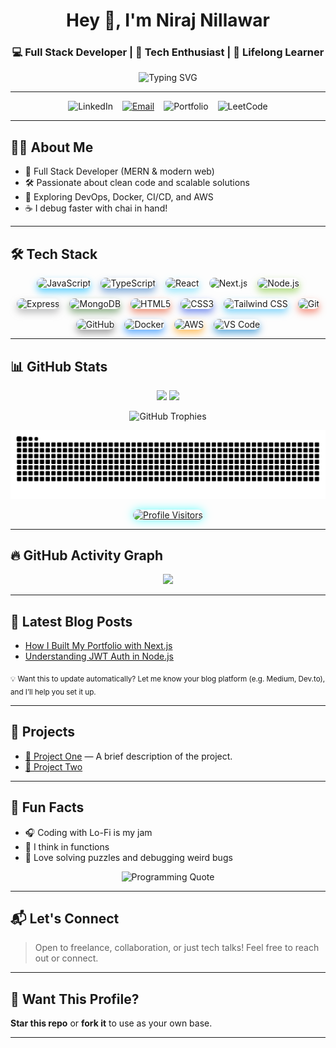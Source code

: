 <!-- Header -->
<h1 align="center">Hey 👋, I'm Niraj Nillawar</h1>
<h3 align="center">💻 Full Stack Developer | 🚀 Tech Enthusiast | 🧠 Lifelong Learner</h3>

<p align="center">
  <img src="https://readme-typing-svg.demolab.com?font=Fira+Code&weight=500&pause=1000&color=00F7FF&center=true&vCenter=true&width=435&lines=Full+Stack+Developer+from+India;Building+Web+Apps+that+Scale;Always+Learning+Something+New..." alt="Typing SVG" />
</p>

---

<!-- Social Badges -->
<p align="center" style="display: flex; justify-content: center; gap: 15px; flex-wrap: wrap;">
  <a href="https://www.linkedin.com/in/nirajdn/" target="_blank" title="LinkedIn" style="text-decoration:none;">
    <img height="35" src="https://img.shields.io/badge/LinkedIn-%230077B5.svg?style=flat-square&logo=linkedin&logoColor=white" alt="LinkedIn" />
  </a>
  <a href="mailto:nirajnillawar@gmail.com" title="Email">
  <img height="35" src="https://img.shields.io/badge/Email-D14836?style=flat-square&logo=gmail&logoColor=white" alt="Email" />
</a>


  <a href="https://your-portfolio.com" target="_blank" title="Portfolio" style="text-decoration:none;">
    <img height="35" src="https://img.shields.io/badge/Portfolio-000000?style=flat-square&logo=about.me&logoColor=white" alt="Portfolio" />
  </a>
  <a href="https://leetcode.com/u/NirajDN/" target="_blank" title="LeetCode" style="text-decoration:none;">
    <img height="35" src="https://img.shields.io/badge/LeetCode-FFA116?style=flat-square&logo=leetcode&logoColor=black" alt="LeetCode" />
  </a>
</p>



---

## 🧑‍💻 About Me

- 💼 Full Stack Developer (MERN & modern web)
- 🛠️ Passionate about clean code and scalable solutions
- 🌱 Exploring DevOps, Docker, CI/CD, and AWS
- ☕ I debug faster with chai in hand!

---

## 🛠️ Tech Stack

<p align="center" style="display: flex; flex-wrap: wrap; justify-content: center; gap: 16px;">
  <a href="https://developer.mozilla.org/en-US/docs/Web/JavaScript" target="_blank" title="JavaScript" style="text-decoration:none;">
    <img src="https://skillicons.dev/icons?i=js" alt="JavaScript" width="50" height="50" style="border-radius:12px; box-shadow: 0 6px 12px rgba(0, 183, 255, 0.6);" />
  </a>
  <a href="https://www.typescriptlang.org/" target="_blank" title="TypeScript" style="text-decoration:none;">
    <img src="https://skillicons.dev/icons?i=ts" alt="TypeScript" width="50" height="50" style="border-radius:12px; box-shadow: 0 6px 12px rgba(49, 120, 198, 0.6);" />
  </a>
  <a href="https://reactjs.org/" target="_blank" title="React" style="text-decoration:none;">
    <img src="https://skillicons.dev/icons?i=react" alt="React" width="50" height="50" style="border-radius:12px; box-shadow: 0 6px 12px rgba(97, 219, 251, 0.6);" />
  </a>
  <a href="https://nextjs.org/" target="_blank" title="Next.js" style="text-decoration:none;">
    <img src="https://skillicons.dev/icons?i=nextjs" alt="Next.js" width="50" height="50" style="border-radius:12px; box-shadow: 0 6px 12px rgba(255, 255, 255, 0.6);" />
  </a>
  <a href="https://nodejs.org/" target="_blank" title="Node.js" style="text-decoration:none;">
    <img src="https://skillicons.dev/icons?i=nodejs" alt="Node.js" width="50" height="50" style="border-radius:12px; box-shadow: 0 6px 12px rgba(125, 198, 49, 0.6);" />
  </a>
  <a href="https://expressjs.com/" target="_blank" title="Express" style="text-decoration:none;">
    <img src="https://skillicons.dev/icons?i=express" alt="Express" width="50" height="50" style="border-radius:12px; box-shadow: 0 6px 12px rgba(148, 150, 150, 0.6);" />
  </a>
  <a href="https://www.mongodb.com/" target="_blank" title="MongoDB" style="text-decoration:none;">
    <img src="https://skillicons.dev/icons?i=mongodb" alt="MongoDB" width="50" height="50" style="border-radius:12px; box-shadow: 0 6px 12px rgba(72, 125, 62, 0.6);" />
  </a>
  <a href="https://developer.mozilla.org/en-US/docs/Web/HTML" target="_blank" title="HTML5" style="text-decoration:none;">
    <img src="https://skillicons.dev/icons?i=html" alt="HTML5" width="50" height="50" style="border-radius:12px; box-shadow: 0 6px 12px rgba(227, 76, 38, 0.6);" />
  </a>
  <a href="https://developer.mozilla.org/en-US/docs/Web/CSS" target="_blank" title="CSS3" style="text-decoration:none;">
    <img src="https://skillicons.dev/icons?i=css" alt="CSS3" width="50" height="50" style="border-radius:12px; box-shadow: 0 6px 12px rgba(38, 77, 228, 0.6);" />
  </a>
  <a href="https://tailwindcss.com/" target="_blank" title="Tailwind CSS" style="text-decoration:none;">
    <img src="https://skillicons.dev/icons?i=tailwind" alt="Tailwind CSS" width="50" height="50" style="border-radius:12px; box-shadow: 0 6px 12px rgba(56, 189, 248, 0.6);" />
  </a>
  <a href="https://git-scm.com/" target="_blank" title="Git" style="text-decoration:none;">
    <img src="https://skillicons.dev/icons?i=git" alt="Git" width="50" height="50" style="border-radius:12px; box-shadow: 0 6px 12px rgba(240, 80, 51, 0.6);" />
  </a>
  <a href="https://github.com/" target="_blank" title="GitHub" style="text-decoration:none;">
    <img src="https://skillicons.dev/icons?i=github" alt="GitHub" width="50" height="50" style="border-radius:12px; box-shadow: 0 6px 12px rgba(102, 102, 102, 0.6);" />
  </a>
  <a href="https://www.docker.com/" target="_blank" title="Docker" style="text-decoration:none;">
    <img src="https://skillicons.dev/icons?i=docker" alt="Docker" width="50" height="50" style="border-radius:12px; box-shadow: 0 6px 12px rgba(0, 123, 255, 0.6);" />
  </a>
  <a href="https://aws.amazon.com/" target="_blank" title="AWS" style="text-decoration:none;">
    <img src="https://skillicons.dev/icons?i=aws" alt="AWS" width="50" height="50" style="border-radius:12px; box-shadow: 0 6px 12px rgba(255, 153, 0, 0.6);" />
  </a>
  <a href="https://code.visualstudio.com/" target="_blank" title="VS Code" style="text-decoration:none;">
    <img src="https://skillicons.dev/icons?i=vscode" alt="VS Code" width="50" height="50" style="border-radius:12px; box-shadow: 0 6px 12px rgba(0, 122, 204, 0.6);" />
  </a>
</p>


---

## 📊 GitHub Stats

<p align="center">
  <img src="https://github-readme-stats.vercel.app/api?username=NirajDN&show_icons=true&theme=radical&border_radius=10" width="49.5%" />
  <img src="https://github-readme-stats.vercel.app/api/top-langs/?username=NirajDN&layout=compact&theme=radical&border_radius=10" width="49.5%" />
</p>

<p align="center">
  <img src="https://github-profile-trophy.vercel.app/?username=NirajDN&theme=radical" alt="GitHub Trophies" />
  <p align="center">
  <img src="https://github.com/NirajDN/NirajDN/blob/output/github-contribution-grid-snake.svg" alt="GitHub Contribution Snake" />
</p>
<p align="center">
  <a href="https://github.com/NirajDN" title="Check out my GitHub profile!">
    <img
      src="https://visitor-badge.glitch.me/badge?page_id=NirajDN.NirajDN&style=flat-square&color=0e75b6&label=Visitors&labelColor=24292e"
      alt="Profile Visitors"
      style="
        height: 45px;
        border-radius: 12px;
        box-shadow: 0 0 15px rgba(0, 255, 255, 0.6);
        transition: transform 0.3s ease-in-out;
      "
      onmouseover="this.style.transform='scale(1.1)'"
      onmouseout="this.style.transform='scale(1)'"
    />
  </a>
</p>


<!--# Hi, I'm NirajDN 👋-->

<!--<p align="center">
  ![GitHub Streak](https://streak-stats.demolab.com?user=NirajDN)
</p>

<p align="center">
  ![GitHub Streak Alternative](https://github-readme-streak-stats.herokuapp.com/?user=NirajDN&theme=radical)
</p> -->

 <!-- <p align="center">
  <img src="https://streak-stats.demolab.com?user=NirajDN&theme=radical" alt="GitHub Streak" />
</p>-->


<!-- </p>
<p align="center">
  <img src="https://github-readme-streak-stats.herokuapp.com/?user=NirajDN&theme=radical" alt="GitHub Streak Stats" />
</p> -->











---

## 🔥 GitHub Activity Graph

<p align="center">
  <img src="https://github-readme-activity-graph.vercel.app/graph?username=NirajDN&theme=react-dark&area=true&hide_border=true" />
</p>


---

## 📝 Latest Blog Posts

<!-- Blog posts fetched via GitHub Action or manual links -->
- [How I Built My Portfolio with Next.js](https://your-blog.com/post1)
- [Understanding JWT Auth in Node.js](https://your-blog.com/post2)

<sub>💡 Want this to update automatically? Let me know your blog platform (e.g. Medium, Dev.to), and I’ll help you set it up.</sub>

---

## 🚀 Projects

- [🔗 Project One](https://github.com/NirajDN/project-one) — A brief description of the project.
- [🔗 Project Two](https://github.com/NirajDN/project-two)

---

## 🎯 Fun Facts

- 🎧 Coding with Lo-Fi is my jam  
- 🧠 I think in functions  
- 🧩 Love solving puzzles and debugging weird bugs
<p align="center">
  <img src="https://quotes-github-readme.vercel.app/api?type=programming" alt="Programming Quote" />
</p>

---

## 📬 Let's Connect

> Open to freelance, collaboration, or just tech talks! Feel free to reach out or connect.

---

## 🧠 Want This Profile?

**Star this repo** or **fork it** to use as your own base.

---
